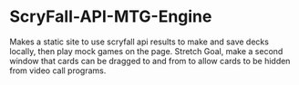 # ScryFall-API-MTG-Engine
Makes a static site to use scryfall api results to make and save decks locally, then play mock games on the page. Stretch Goal, make a second window that cards can be dragged to and from to allow cards to be hidden from video call programs.
